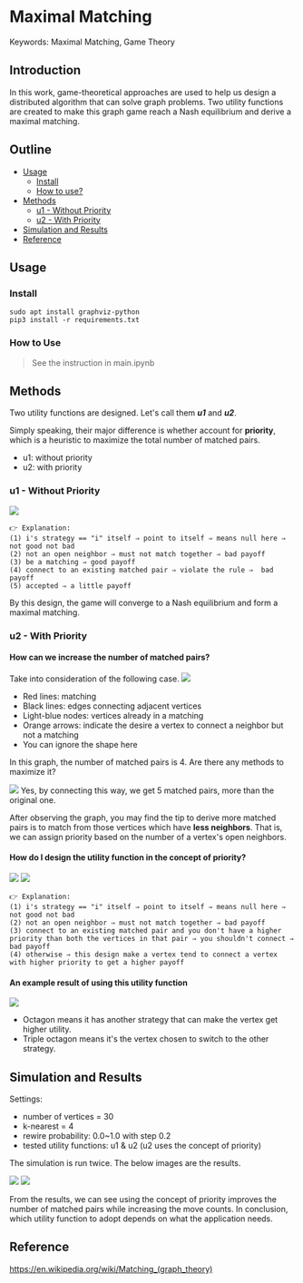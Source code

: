 # Maximal Matching

Keywords: Maximal Matching, Game Theory

## Introduction

In this work, game-theoretical approaches are used to help us design a distributed algorithm that can solve graph problems. Two utility functions are created to make this graph game reach a Nash equilibrium and derive a maximal matching.

## Outline

- [Usage](#Usage)
    - [Install](#Install)
    - [How to use?](#How-to-Use)
- [Methods](#Methods)
    - [u1 - Without Priority](#u1---Without-Priority)
    - [u2 - With Priority](#u12--With-Priority)
- [Simulation and Results](#Simulation-and-Results)
- [Reference](#Reference)

## Usage

###  Install
```shell script
sudo apt install graphviz-python
pip3 install -r requirements.txt
```

### How to Use

> See the instruction in main.ipynb

## Methods

Two utility functions are designed. Let's call them ***u1*** and ***u2***.

Simply speaking, their major difference is whether account for **priority**, which is a heuristic to maximize the total number of matched pairs.

- u1: without priority
- u2: with priority

### u1 - Without Priority

![](readme_img/1.png)

```text
👉 Explanation:
(1) i's strategy == "i" itself ⇒ point to itself ⇒ means null here ⇒ not good not bad
(2) not an open neighbor ⇒ must not match together ⇒ bad payoff
(3) be a matching ⇒ good payoff
(4) connect to an existing matched pair ⇒ violate the rule ⇒  bad payoff
(5) accepted ⇒ a little payoff
```

By this design, the game will converge to a Nash equilibrium and form a maximal matching.

### u2 - With Priority

#### How can we increase the number of matched pairs?

Take into consideration of the following case.
![](readme_img/4.png)



- Red lines: matching
- Black lines: edges connecting adjacent vertices
- Light-blue nodes: vertices already in a matching
- Orange arrows: indicate the desire a vertex to connect a neighbor but not a matching
- You can ignore the shape here

In this graph, the number of matched pairs is 4. Are there any methods to maximize it?

![](readme_img/5.png)
Yes, by connecting this way, we get 5 matched pairs, more than the original one.

After observing the graph, you may find the tip to derive more matched pairs is to match from those vertices which have **less neighbors**. That is, we can assign priority based on the number of a vertex's open neighbors.

#### How do I design the utility function in the concept of priority?

![](readme_img/2.png)
![](readme_img/3.png)
```text
👉 Explanation:
(1) i's strategy == "i" itself ⇒ point to itself ⇒ means null here ⇒ not good not bad
(2) not an open neighbor ⇒ must not match together ⇒ bad payoff
(3) connect to an existing matched pair and you don't have a higher priority than both the vertices in that pair ⇒ you shouldn't connect ⇒  bad payoff
(4) otherwise ⇒ this design make a vertex tend to connect a vertex with higher priority to get a higher payoff
```

#### An example result of using this utility function

![](readme_img/6.png)

- Octagon means it has another strategy that can make the vertex get higher utility.
- Triple octagon means it's the vertex chosen to switch to the other strategy.

## Simulation and Results

Settings:

- number of vertices = 30
- k-nearest = 4
- rewire probability: 0.0~1.0 with step 0.2
- tested utility functions: u1 & u2 (u2 uses the concept of priority)

The simulation is run twice. The below images are the results.

![](readme_img/7.png)
![](readme_img/8.png)

From the results, we can see using the concept of priority improves the number of matched pairs while increasing the move counts. In conclusion, which utility function to adopt depends on what the application needs.

## Reference
https://en.wikipedia.org/wiki/Matching_(graph_theory)